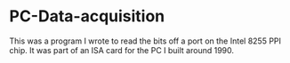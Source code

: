 # PC-Data-acquisition
This was a program I wrote to read the bits off a port on the Intel 8255 PPI chip. It was part of an ISA card for the PC I built around 1990.
